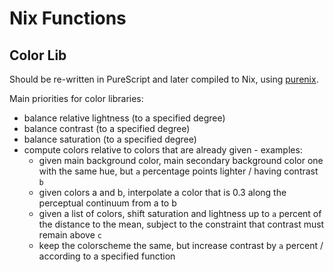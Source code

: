 # Nix Functions

## Color Lib

Should be re-written in PureScript and later compiled to Nix, using [purenix](https://github.com/purenix-org/purenix).

Main priorities for color libraries:

- balance relative lightness (to a specified degree)
- balance contrast (to a specified degree)
- balance saturation (to a specified degree)
- compute colors relative to colors that are already given - examples:
  - given main background color, main secondary background color one with the same hue, but `a` percentage points lighter / having contrast `b`
  - given colors a and b, interpolate a color that is 0.3 along the perceptual continuum from a to b
  - given a list of colors, shift saturation and lightness up to `a` percent of the distance to the mean, subject to the constraint that contrast must remain above `c`
  - keep the colorscheme the same, but increase contrast by `a` percent / according to a specified function
